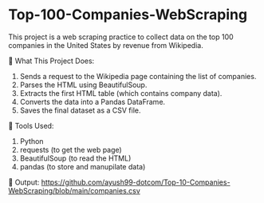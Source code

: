 # Top-100-Companies-WebScraping
This project is a web scraping practice to collect data on the top 100 companies in the United States by revenue from Wikipedia. 


🚀 What This Project Does:
1. Sends a request to the Wikipedia page containing the list of companies. 
2. Parses the HTML using BeautifulSoup.
3. Extracts the first HTML table (which contains company data).
4. Converts the data into a Pandas DataFrame.
5. Saves the final dataset as a CSV file.


🧰 Tools Used:
1. Python
2. requests (to get the web page)
3. BeautifulSoup (to read the HTML)
4. pandas (to store and manupilate data)


📂 Output:
https://github.com/ayush99-dotcom/Top-10-Companies-WebScraping/blob/main/companies.csv

